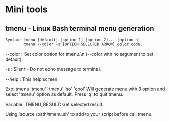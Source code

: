 # Mini tools

tmenu - Linux Bash terminal menu generation
-------------------------------------------

```
Syntax: tmenu [default] [option 1] [option 2]... [option n]
        tmenu --color -s [OPTION SELECTED ARROW] color code.
```

<p>--color	: Set color option for tmenu.\n
	  (--color with no argument to set default).</p>

-s	: Silent - Do not echo message to terminal.

--help	: This help screen.

Exp: tmenu 'tmenu' 'tmenu' 'so' 'cool'
Will generate menu with 3 option and select 'tmenu' option as default.
Press 'q' to quit tmenu.

Variable:
TMENU_RESULT: Get selected result.

Using 'source /path/tmenu.sh' to add to your script before call tmenu.
